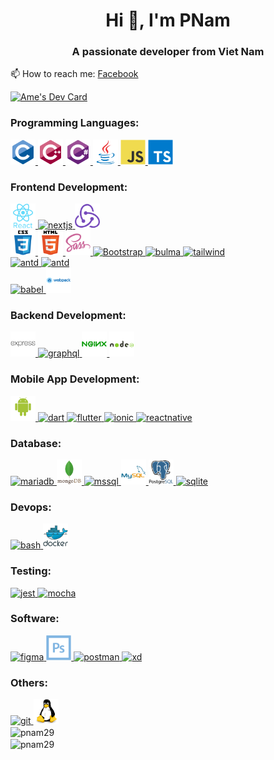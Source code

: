 <h1 align="center">Hi 👋, I'm PNam</h1>
<h3 align="center">A passionate developer from Viet Nam</h3>

📫 How to reach me: [Facebook](https://fb.com/namnam2k)

  <div>
      <a href="https://app.daily.dev/ame">
          <img src="https://api.daily.dev/devcards/a21f9bd575a444d19981e3ac591bf5f3.png?r=hfo" width="200" alt="Ame's Dev Card" />
      </a>
  </div>
    <div class="container">
        <div class="left">
            <h3 align="left">Programming Languages:</h3>
            <div>
                <a href="https://www.cprogramming.com/" target="_blank">
                    <img src="https://raw.githubusercontent.com/devicons/devicon/master/icons/c/c-original.svg" alt="c" width="40" height="40" />
                </a>
                <a href="https://www.w3schools.com/cpp/" target="_blank">
                    <img src="https://raw.githubusercontent.com/devicons/devicon/master/icons/cplusplus/cplusplus-original.svg" alt="cplusplus" width="40" height="40" />
                </a>
                <a href="https://www.w3schools.com/cs/" target="_blank">
                    <img src="https://raw.githubusercontent.com/devicons/devicon/master/icons/csharp/csharp-original.svg" alt="csharp" width="40" height="40" />
                </a>
                <a href="https://www.java.com" target="_blank">
                    <img src="https://raw.githubusercontent.com/devicons/devicon/master/icons/java/java-original.svg" alt="java" width="40" height="40" />
                </a>
                <a href="https://developer.mozilla.org/en-US/docs/Web/JavaScript" target="_blank">
                    <img src="https://raw.githubusercontent.com/devicons/devicon/master/icons/javascript/javascript-original.svg" alt="javascript" width="40" height="40" />
                </a>
                <a href="https://www.typescriptlang.org/" target="_blank">
                    <img src="https://raw.githubusercontent.com/devicons/devicon/master/icons/typescript/typescript-original.svg" alt="typescript" width="40" height="40" />
                </a>
            </div>
            <h3 align="left">Frontend Development:</h3>
            <div>
                <div>
                    <a href="https://reactjs.org/" target="_blank">
                        <img src="https://raw.githubusercontent.com/devicons/devicon/master/icons/react/react-original-wordmark.svg" alt="react" width="40" height="40" />
                    </a>
                    <a href="https://nextjs.org/" target="_blank">
                        <img src="https://cdn.worldvectorlogo.com/logos/nextjs-3.svg" alt="nextjs" width="40" height="40" /> </a>
                    <a href="https://redux.js.org" target="_blank">
                        <img src="https://raw.githubusercontent.com/devicons/devicon/master/icons/redux/redux-original.svg" alt="redux" width="40" height="40" />
                    </a>
                </div>
                <div>
                    <a href="https://www.w3schools.com/css/" target="_blank">
                        <img src="https://raw.githubusercontent.com/devicons/devicon/master/icons/css3/css3-original-wordmark.svg" alt="css3" width="40" height="40" />
                    </a>
                    <a href="https://www.w3.org/html/" target="_blank">
                        <img src="https://raw.githubusercontent.com/devicons/devicon/master/icons/html5/html5-original-wordmark.svg" alt="html5" width="40" height="40" />
                    </a>
                    <a href="https://sass-lang.com" target="_blank">
                        <img src="https://raw.githubusercontent.com/devicons/devicon/master/icons/sass/sass-original.svg" alt="sass" width="40" height="40" />
                    </a>
                    <a href="https://getbootstrap.com/" target="_blank" alt="Bootstrap">
                      <img src="https://upload.wikimedia.org/wikipedia/commons/thumb/b/b2/Bootstrap_logo.svg/440px-Bootstrap_logo.svg.png" alt="Bootstrap" width="40" height="40" />
                    </a>
                    <a href="https://bulma.io/" target="_blank">
                        <img src="https://raw.githubusercontent.com/gilbarbara/logos/804dc257b59e144eaca5bc6ffd16949752c6f789/logos/bulma.svg" alt="bulma" width="40" height="40" />
                    </a>
                    <a href="https://tailwindcss.com/" target="_blank">
                        <img src="https://www.vectorlogo.zone/logos/tailwindcss/tailwindcss-icon.svg" alt="tailwind" width="40" height="40" />
                    </a>
                </div>
                <div>
                    <a href="https://ant.design/" target="_blank">
                        <img alt="antd" src="https://gw.alipayobjects.com/zos/rmsportal/KDpgvguMpGfqaHPjicRK.svg" width="40" height="40" />
                    </a>
                    <a href="https://mui.com/" target="_blank" alt="mui">
                        <img alt="antd" src="https://mui.com/static/logo.png" width="40" height="40" />
                    </a>
                </div>
                <div>
                    <a href="https://babeljs.io/" target="_blank">
                        <img src="https://www.vectorlogo.zone/logos/babeljs/babeljs-icon.svg" alt="babel" width="40" height="40" />
                    </a>
                    <a href="https://webpack.js.org" target="_blank">
                        <img src="https://raw.githubusercontent.com/devicons/devicon/d00d0969292a6569d45b06d3f350f463a0107b0d/icons/webpack/webpack-original-wordmark.svg" alt="webpack" width="40" height="40" />
                    </a>
                </div>
            </div>
            <h3 align="left">Backend Development:</h3>
            <div>
                <a href="https://expressjs.com" target="_blank">
                    <img src="https://raw.githubusercontent.com/devicons/devicon/master/icons/express/express-original-wordmark.svg" alt="express" width="40" height="40" />
                </a> <a href="https://graphql.org" target="_blank">
                    <img src="https://www.vectorlogo.zone/logos/graphql/graphql-icon.svg" alt="graphql" width="40" height="40" />
                </a> <a href="https://www.nginx.com" target="_blank">
                    <img src="https://raw.githubusercontent.com/devicons/devicon/master/icons/nginx/nginx-original.svg" alt="nginx" width="40" height="40" />
                </a> <a href="https://nodejs.org" target="_blank">
                    <img src="https://raw.githubusercontent.com/devicons/devicon/master/icons/nodejs/nodejs-original-wordmark.svg" alt="nodejs" width="40" height="40" />
                </a>
            </div>
            <h3 align="left">Mobile App Development:</h3>
            <div>
                <a href="https://developer.android.com" target="_blank">
                    <img src="https://raw.githubusercontent.com/devicons/devicon/master/icons/android/android-original-wordmark.svg" alt="android" width="40" height="40" />
                </a>
                <a href="https://dart.dev" target="_blank">
                    <img src="https://www.vectorlogo.zone/logos/dartlang/dartlang-icon.svg" alt="dart" width="40" height="40" />
                </a>
                <a href="https://flutter.dev" target="_blank">
                    <img src="https://www.vectorlogo.zone/logos/flutterio/flutterio-icon.svg" alt="flutter" width="40" height="40" />
                </a>
                <a href="https://ionicframework.com" target="_blank">
                    <img src="https://upload.wikimedia.org/wikipedia/commons/d/d1/Ionic_Logo.svg" alt="ionic" width="40" height="40" /> </a>
                <a href="https://reactnative.dev/" target="_blank">
                    <img src="https://reactnative.dev/img/header_logo.svg" alt="reactnative" width="40" height="40" /> </a>
            </div>
            <h3 align="left">Database:</h3>
            <div>
                <a href="https://mariadb.org/" target="_blank">
                    <img src="https://www.vectorlogo.zone/logos/mariadb/mariadb-icon.svg" alt="mariadb" width="40" height="40" />
                </a>
                <a href="https://www.mongodb.com/" target="_blank">
                    <img src="https://raw.githubusercontent.com/devicons/devicon/master/icons/mongodb/mongodb-original-wordmark.svg" alt="mongodb" width="40" height="40" />
                </a>
                <a href="https://www.microsoft.com/en-us/sql-server" target="_blank">
                    <img src="https://www.svgrepo.com/show/303229/microsoft-sql-server-logo.svg" alt="mssql" width="40" height="40" />
                </a>
                <a href="https://www.mysql.com/" target="_blank">
                    <img src="https://raw.githubusercontent.com/devicons/devicon/master/icons/mysql/mysql-original-wordmark.svg" alt="mysql" width="40" height="40" />
                </a>
                <a href="https://www.postgresql.org" target="_blank">
                    <img src="https://raw.githubusercontent.com/devicons/devicon/master/icons/postgresql/postgresql-original-wordmark.svg" alt="postgresql" width="40" height="40" />
                </a>
                <a href="https://www.sqlite.org/" target="_blank">
                    <img src="https://www.vectorlogo.zone/logos/sqlite/sqlite-icon.svg" alt="sqlite" width="40" height="40" />
                </a>
            </div>
            <h3 align="left">Devops:</h3>
            <div>
                <a href="https://www.gnu.org/software/bash/" target="_blank">
                    <img src="https://www.vectorlogo.zone/logos/gnu_bash/gnu_bash-icon.svg" alt="bash" width="40" height="40" />
                </a>
                <a href="https://www.docker.com/" target="_blank">
                    <img src="https://raw.githubusercontent.com/devicons/devicon/master/icons/docker/docker-original-wordmark.svg" alt="docker" width="40" height="40" />
                </a>
            </div>
            <h3 align="left">Testing:</h3>
            <div>
                <a href="https://jestjs.io" target="_blank">
                    <img src="https://www.vectorlogo.zone/logos/jestjsio/jestjsio-icon.svg" alt="jest" width="40" height="40" />
                </a>
                <a href="https://mochajs.org" target="_blank">
                    <img src="https://www.vectorlogo.zone/logos/mochajs/mochajs-icon.svg" alt="mocha" width="40" height="40" />
                </a>
            </div>
            <h3 align="left">Software:</h3>
            <div>
                <a href="https://www.figma.com/" target="_blank">
                    <img src="https://www.vectorlogo.zone/logos/figma/figma-icon.svg" alt="figma" width="40" height="40" />
                </a>
                <a href="https://www.photoshop.com/en" target="_blank">
                    <img src="https://raw.githubusercontent.com/devicons/devicon/master/icons/photoshop/photoshop-line.svg" alt="photoshop" width="40" height="40" />
                </a>
                <a href="https://postman.com" target="_blank">
                    <img src="https://www.vectorlogo.zone/logos/getpostman/getpostman-icon.svg" alt="postman" width="40" height="40" />
                </a>
                <a href="https://www.adobe.com/products/xd.html" target="_blank">
                    <img src="https://cdn.worldvectorlogo.com/logos/adobe-xd.svg" alt="xd" width="40" height="40" />
                </a>
            </div>
            <h3 align="left">Others:</h3>
            <div>
                <a href="https://git-scm.com/" target="_blank">
                    <img src="https://www.vectorlogo.zone/logos/git-scm/git-scm-icon.svg" alt="git" width="40" height="40" />
                </a>
                <a href="https://www.linux.org/" target="_blank">
                    <img src="https://raw.githubusercontent.com/devicons/devicon/master/icons/linux/linux-original.svg" alt="linux" width="40" height="40" />
                </a>
            </div>
        </div>
        <div class="right">
            <div>
                <img align="center" src="https://github-readme-stats.vercel.app/api/top-langs?username=pnam29&show_icons=true&locale=en&layout=compact" alt="pnam29" />
            </div>
            <div>
                <img align="center" src="https://github-readme-streak-stats.herokuapp.com/?user=pnam29&" alt="pnam29" />
            </div>
        </div>
    </div>
